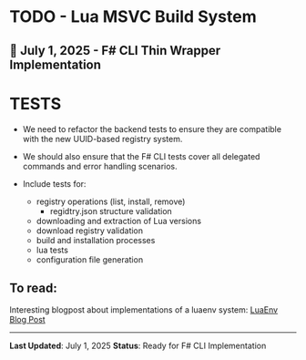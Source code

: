 # TODO - Lua MSVC Build System

## 📅 July 1, 2025 - F# CLI Thin Wrapper Implementation


# TESTS

- We need to refactor the backend tests to ensure they are compatible with the new UUID-based registry system.
- We should also ensure that the F# CLI tests cover all delegated commands and error handling scenarios.

- Include tests for:
   - registry operations (list, install, remove)
     - regidtry.json structure validation
   - downloading and extraction of Lua versions
    - download registry validation
   - build and installation processes
    - lua tests
   - configuration file generation

## To read:

Interesting blogpost about implementations of a luaenv system: [LuaEnv Blog Post](https://www.frank-mitchell.com/projects/luaenv/)

---

**Last Updated**: July 1, 2025
**Status**: Ready for F# CLI Implementation
